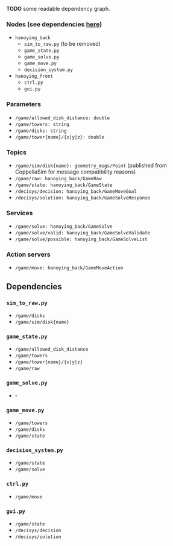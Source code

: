 **TODO** some readable dependency graph.

### Nodes (see dependencies [here](#Dependencies))
  - `hanoying_back`
    - `sim_to_raw.py` (to be removed)
    - `game_state.py`
    - `game_solve.py`
    - `game_move.py`
    - `decision_system.py`
  - `hanoying_front`
    - `ctrl.py`
    - `gui.py`

### Parameters
  - `/game/allowed_disk_distance: double`
  - `/game/towers: string`
  - `/game/disks: string`
  - `/game/tower{name}/{x|y|z}: double`

### Topics
  - `/game/sim/disk{name}: geometry_msgs/Point` (published from CoppeliaSim for message compatibility reasons)
  - `/game/raw: hanoying_back/GameRaw`
  - `/game/state: hanoying_back/GameState`
  - `/decisys/decision: hanoying_back/GameMoveGoal`
  - `/decisys/solution: hanoying_back/GameSolveResponse`

### Services
  - `/game/solve: hanoying_back/GameSolve`
  - `/game/solve/valid: hanoying_back/GameSolveValidate`
  - `/game/solve/possible: hanoying_back/GameSolveList`

### Action servers
  - `/game/move: hanoying_back/GameMoveAction`

## Dependencies

### `sim_to_raw.py`
  - `/game/disks`
  - `/game/sim/disk{name}`

### `game_state.py`
  - `/game/allowed_disk_distance`
  - `/game/towers`
  - `/game/tower{name}/{x|y|z}`
  - `/game/raw`

### `game_solve.py`
  - &dash;

### `game_move.py`
  - `/game/towers`
  - `/game/disks`
  - `/game/state`

### `decision_system.py`
  - `/game/state`
  - `/game/solve`

### `ctrl.py`
  - `/game/move`

### `gui.py`
  - `/game/state`
  - `/decisys/decision`
  - `/decisys/solution`
